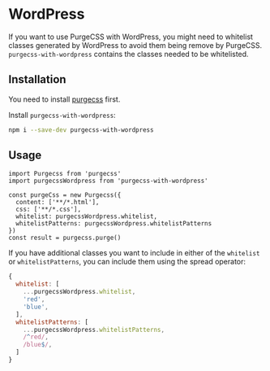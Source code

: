 # WordPress

If you want to use PurgeCSS with WordPress, you might need to whitelist classes generated by WordPress to avoid them being remove by PurgeCSS. `purgecss-with-wordpress` contains the classes needed to be whitelisted.

## Installation

You need to install [purgecss](https://github.com/FullHuman/purgecss) first.

Install `purgecss-with-wordpress`:
```sh
npm i --save-dev purgecss-with-wordpress
```

## Usage

```js{2,7,8}
import Purgecss from 'purgecss'
import purgecssWordpress from 'purgecss-with-wordpress'

const purgeCss = new Purgecss({
  content: ['**/*.html'],
  css: ['**/*.css'],
  whitelist: purgecssWordpress.whitelist,
  whitelistPatterns: purgecssWordpress.whitelistPatterns
})
const result = purgecss.purge()
```

If you have additional classes you want to include in either of the `whitelist` or `whitelistPatterns`, you can include them using the spread operator:

```js
{
  whitelist: [
    ...purgecssWordpress.whitelist,
    'red',
    'blue',
  ],
  whitelistPatterns: [
    ...purgecssWordpress.whitelistPatterns,
    /^red/,
    /blue$/,
  ]
}
```
